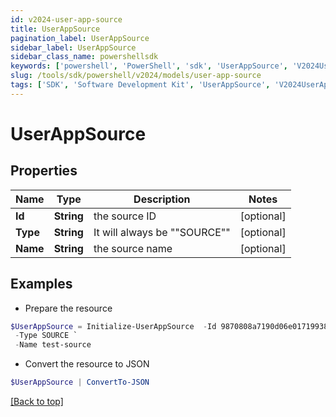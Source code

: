 ```yaml
---
id: v2024-user-app-source
title: UserAppSource
pagination_label: UserAppSource
sidebar_label: UserAppSource
sidebar_class_name: powershellsdk
keywords: ['powershell', 'PowerShell', 'sdk', 'UserAppSource', 'V2024UserAppSource'] 
slug: /tools/sdk/powershell/v2024/models/user-app-source
tags: ['SDK', 'Software Development Kit', 'UserAppSource', 'V2024UserAppSource']
---
```



# UserAppSource

## Properties

Name | Type | Description | Notes
------------ | ------------- | ------------- | -------------
**Id** | **String** | the source ID | [optional] 
**Type** | **String** | It will always be ""SOURCE"" | [optional] 
**Name** | **String** | the source name | [optional] 

## Examples

- Prepare the resource
```powershell
$UserAppSource = Initialize-UserAppSource  -Id 9870808a7190d06e01719938fcd20792 `
 -Type SOURCE `
 -Name test-source
```

- Convert the resource to JSON
```powershell
$UserAppSource | ConvertTo-JSON
```


[[Back to top]](#) 

